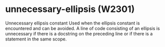 # unnecessary-ellipsis (W2301)

Unnecessary ellipsis constant Used when the ellipsis constant is
encountered and can be avoided. A line of code consisting of an ellipsis
is unnecessary if there is a docstring on the preceding line or if there
is a statement in the same scope.
